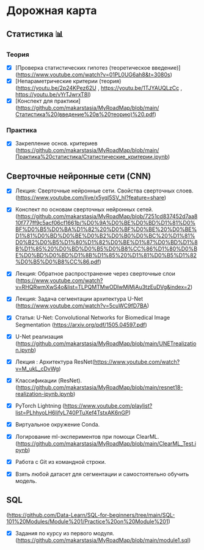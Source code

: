 # Дорожная карта

## Статистика :bar_chart:

### Теория
- [x] [Проверка статистических гипотез (теоретическое введение)] (https://www.youtube.com/watch?v=01PL0UG6ah8&t=3080s)
- [x] [Непараметрические критерии (теория) (https://youtu.be/2p24KPez62U , https://youtu.be/1TJYAUQLzCc , https://youtu.be/vYrTJwrxT8I)
- [x] [Конспект для практики] (https://github.com/makarstasia/MyRoadMap/blob/main/Статистика%20(введение%20в%20теорию)%20.pdf)

### Практика
- [x] Закрепление основ. критериев (https://github.com/makarstasia/MyRoadMap/blob/main/Практика%20статистика/Статистические_критерии.ipynb)


## Сверточные нейронные сети (CNN)
- [x] Лекция: Сверточные нейронные сети. Свойства сверточных слоев. (https://www.youtube.com/live/x5yql5SV_hI?feature=share)
- [x] Конспект по основам сверточных нейронных сетей. (https://github.com/makarstasia/MyRoadMap/blob/7251cd837452d7aa810f777ff9c5acf06cf1661b/%D0%9A%D0%BE%D0%BD%D1%81%D0%BF%D0%B5%D0%BA%D1%82%20%D0%BF%D0%BE%20%D0%BE%D1%81%D0%BD%D0%BE%D0%B2%D0%B0%D0%BC%20%D1%81%D0%B2%D0%B5%D1%80%D1%82%D0%BE%D1%87%D0%BD%D1%8B%D1%85%20%D0%BD%D0%B5%D0%B8%CC%86%D1%80%D0%BE%D0%BD%D0%BD%D1%8B%D1%85%20%D1%81%D0%B5%D1%82%D0%B5%D0%B8%CC%86.pdf)
- [x] Лекция: Обратное распространение через сверточные слои (https://www.youtube.com/watch?v=RHQRwmXwS4o&list=TLPQMTMwODIwMjMjAu3tzEuDVg&index=2)
- [x] Лекция: Задача сегментации архитектура U-Net (https://www.youtube.com/watch?v=5cuWC9fD7BA)
- [x] Статья: U-Net: Convolutional Networks for Biomedical Image Segmentation (https://arxiv.org/pdf/1505.04597.pdf)
- [x] U-Net реализация (https://github.com/makarstasia/MyRoadMap/blob/main/UNETrealization.ipynb)
- [x] Лекция : Архитектура ResNet(https://www.youtube.com/watch?v=M_ukL_cDvWg)
- [x] Классификации (ResNet). (https://github.com/makarstasia/MyRoadMap/blob/main/resnet18-realization-ipynb.ipynb)

- [x] PyTorch Lightning (https://www.youtube.com/playlist?list=PLhhyoLH6IjfyL740PTuXef4TstxAK6nGP)

- [x] Виртуальное окружение Conda. 
- [x] Логирование ml-экспериментов при помощи ClearML. (https://github.com/makarstasia/MyRoadMap/blob/main/ClearML_Test.ipynb)
- [x] Работа с Git из командной строки. 
- [x] Взять любой датасет для сегментации и самостоятельно обучить модель.

## SQL
(https://github.com/Data-Learn/SQL-for-beginners/tree/main/SQL-101%20Modules/Module%201/Practice%20on%20Module%201)
- [x] Задания по курсу из первого модуля. (https://github.com/makarstasia/MyRoadMap/blob/main/module1.sql)



